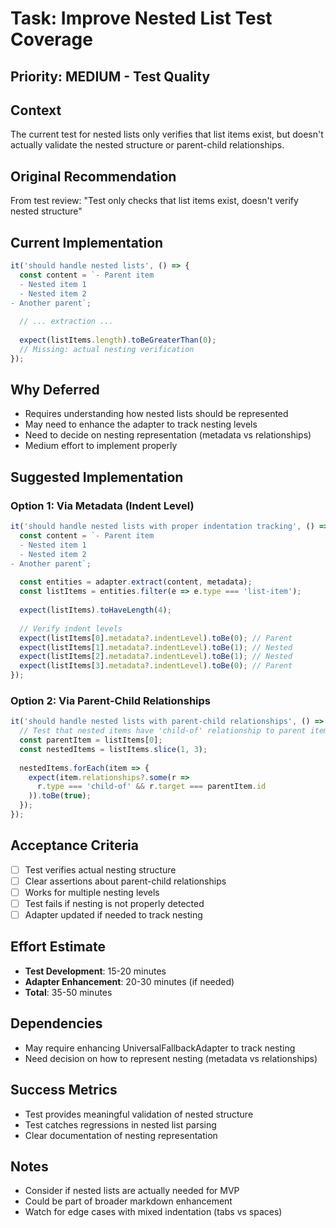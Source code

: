 # Task: Improve Nested List Test Coverage

## Priority: MEDIUM - Test Quality

## Context
The current test for nested lists only verifies that list items exist, but doesn't actually validate the nested structure or parent-child relationships.

## Original Recommendation
From test review: "Test only checks that list items exist, doesn't verify nested structure"

## Current Implementation
```typescript
it('should handle nested lists', () => {
  const content = `- Parent item
  - Nested item 1
  - Nested item 2
- Another parent`;
  
  // ... extraction ...
  
  expect(listItems.length).toBeGreaterThan(0);
  // Missing: actual nesting verification
});
```

## Why Deferred
- Requires understanding how nested lists should be represented
- May need to enhance the adapter to track nesting levels
- Need to decide on nesting representation (metadata vs relationships)
- Medium effort to implement properly

## Suggested Implementation

### Option 1: Via Metadata (Indent Level)
```typescript
it('should handle nested lists with proper indentation tracking', () => {
  const content = `- Parent item
  - Nested item 1
  - Nested item 2
- Another parent`;
  
  const entities = adapter.extract(content, metadata);
  const listItems = entities.filter(e => e.type === 'list-item');
  
  expect(listItems).toHaveLength(4);
  
  // Verify indent levels
  expect(listItems[0].metadata?.indentLevel).toBe(0); // Parent
  expect(listItems[1].metadata?.indentLevel).toBe(1); // Nested
  expect(listItems[2].metadata?.indentLevel).toBe(1); // Nested
  expect(listItems[3].metadata?.indentLevel).toBe(0); // Parent
});
```

### Option 2: Via Parent-Child Relationships
```typescript
it('should handle nested lists with parent-child relationships', () => {
  // Test that nested items have 'child-of' relationship to parent item
  const parentItem = listItems[0];
  const nestedItems = listItems.slice(1, 3);
  
  nestedItems.forEach(item => {
    expect(item.relationships?.some(r => 
      r.type === 'child-of' && r.target === parentItem.id
    )).toBe(true);
  });
});
```

## Acceptance Criteria
- [ ] Test verifies actual nesting structure
- [ ] Clear assertions about parent-child relationships
- [ ] Works for multiple nesting levels
- [ ] Test fails if nesting is not properly detected
- [ ] Adapter updated if needed to track nesting

## Effort Estimate
- **Test Development**: 15-20 minutes
- **Adapter Enhancement**: 20-30 minutes (if needed)
- **Total**: 35-50 minutes

## Dependencies
- May require enhancing UniversalFallbackAdapter to track nesting
- Need decision on how to represent nesting (metadata vs relationships)

## Success Metrics
- Test provides meaningful validation of nested structure
- Test catches regressions in nested list parsing
- Clear documentation of nesting representation

## Notes
- Consider if nested lists are actually needed for MVP
- Could be part of broader markdown enhancement
- Watch for edge cases with mixed indentation (tabs vs spaces)